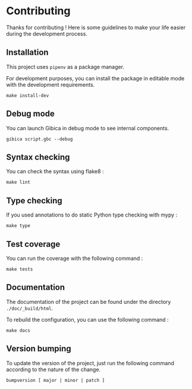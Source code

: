 # Contributing

Thanks for contributing ! Here is some guidelines to make your life easier during the development process.

## Installation

This project uses `pipenv` as a package manager.

For development purposes, you can install the package in editable mode with the development requirements.

```
make install-dev
```

## Debug mode


You can launch Gibica in debug mode to see internal components.

```
gibica script.gbc --debug
```

## Syntax checking

You can check the syntax using flake8 :

```
make lint
```

## Type checking

If you used annotations to do static Python type checking with mypy :

```
make type
```

## Test coverage

You can run the coverage with the following command :

```
make tests
```

## Documentation

The documentation of the project can be found under the directory `./doc/_build/html`.

To rebuild the configuration, you can use the following command :

```
make docs
```

## Version bumping

To update the version of the project, just run the following command according to the nature of the change.

```
bumpversion [ major | minor | patch ]
```
